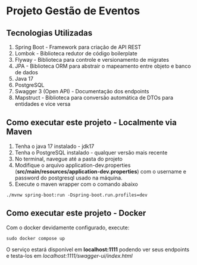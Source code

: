 # Projeto Gestão de Eventos

## Tecnologias Utilizadas

  1. Spring Boot - Framework para criação de API REST
  2. Lombok - Biblioteca redutor de código boilerplate
  3. Flyway - Biblioteca para controle e versionamento de migrates
  4. JPA - Biblioteca ORM para abstrair o mapeamento entre objeto e banco de dados
  5. Java 17
  6. PostgreSQL
  7. Swagger 3 (Open API) - Documentação dos endpoints
  8. Mapstruct - Biblioteca para conversão automática de DTOs para entidades e vice versa

## Como executar este projeto - Localmente via Maven

  1. Tenha o java 17 instalado - jdk17
  2. Tenha o PostgreSQL instalado - qualquer versão mais recente
  3. No terminal, navegue até a pasta do projeto
  4. Modifique o arquivo application-dev.properties (**src/main/resources/application-dev.properties**) com o username e password do postgresql usado na máquina.
  5. Execute o maven wrapper com o comando abaixo

```maven
./mvnw spring-boot:run -Dspring-boot.run.profiles=dev

```

## Como executar este projeto - Docker

  Com o docker devidamente configurado, execute:

  ```
  sudo docker compose up
  ```

O serviço estará disponível em **localhost:1111** podendo ver seus endpoints e testa-los em *localhost:1111/swagger-ui/index.html*
